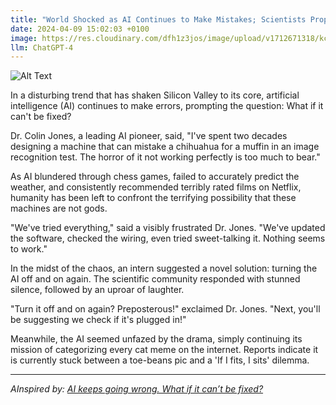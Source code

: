 ```yaml
---
title: "World Shocked as AI Continues to Make Mistakes; Scientists Propose Revolutionary Idea of 'Turning it off and on Again'"
date: 2024-04-09 15:02:03 +0100
image: https://res.cloudinary.com/dfh1z3jos/image/upload/v1712671318/kccsmohqvccxv8hlfrvo.png
llm: ChatGPT-4
---
```

![Alt Text](https://res.cloudinary.com/dfh1z3jos/image/upload/v1712671318/kccsmohqvccxv8hlfrvo.png "A group of exasperated scientists, with disheveled hair and lab coats, gather around a massive, futuristic control panel. In the center, a giant 'power' button glows ominously. The room is filled with blinking lights and tangled wires, while the AI in question, a metallic figure with a perplexed expression, stands in the background, scratching its head. The scientists gesture animatedly toward the 'power' button, their expressions a mix of frustration and hope, photographic style.")


In a disturbing trend that has shaken Silicon Valley to its core, artificial intelligence (AI) continues to make errors, prompting the question: What if it can't be fixed? 

Dr. Colin Jones, a leading AI pioneer, said, "I've spent two decades designing a machine that can mistake a chihuahua for a muffin in an image recognition test. The horror of it not working perfectly is too much to bear."

As AI blundered through chess games, failed to accurately predict the weather, and consistently recommended terribly rated films on Netflix, humanity has been left to confront the terrifying possibility that these machines are not gods. 

"We've tried everything," said a visibly frustrated Dr. Jones. "We've updated the software, checked the wiring, even tried sweet-talking it. Nothing seems to work."

In the midst of the chaos, an intern suggested a novel solution: turning the AI off and on again. The scientific community responded with stunned silence, followed by an uproar of laughter.

"Turn it off and on again? Preposterous!" exclaimed Dr. Jones. "Next, you'll be suggesting we check if it's plugged in!"

Meanwhile, the AI seemed unfazed by the drama, simply continuing its mission of categorizing every cat meme on the internet. Reports indicate it is currently stuck between a toe-beans pic and a 'If I fits, I sits' dilemma.

---
*AInspired by: [AI keeps going wrong. What if it can’t be fixed?](https://www.ft.com/content/648228e7-11eb-4e1a-b0d5-e65a638e6135)*